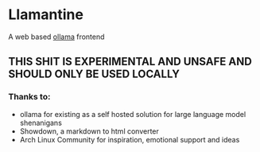 # Llamantine
A web based [ollama](https://github.com/ollama/ollama) frontend

## THIS SHIT IS EXPERIMENTAL AND UNSAFE AND SHOULD ONLY BE USED LOCALLY

### Thanks to:

- ollama for existing as a self hosted solution for large language model shenanigans
- Showdown, a markdown to html converter
- Arch Linux Community for inspiration, emotional support and ideas
